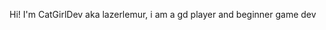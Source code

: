 Hi! I'm CatGirlDev aka lazerlemur, i am a gd player and beginner game dev

<!---
NerdlabsSci/NerdlabsSci is a ✨ special ✨ repository because its `README.md` (this file) appears on your GitHub profile.
You can click the Preview link to take a look at your changes.
--->
